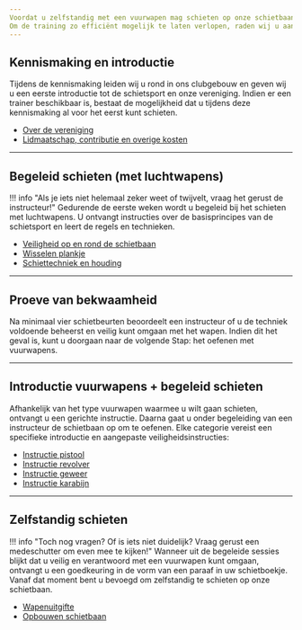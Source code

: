 ```yaml
---
Voordat u zelfstandig met een vuurwapen mag schieten op onze schietbaan, dient u een verplichte introductietraining te doorlopen. Deze training is wettelijk voorgeschreven en zorgt ervoor dat u op een veilige en verantwoorde manier aan de schietsport kunt deelnemen.
Om de training zo efficiënt mogelijk te laten verlopen, raden wij u aan om onderstaande informatie vooraf door te nemen. Zo kunnen we de tijd op de baan optimaal benutten voor de praktijk.
---
```


## Kennismaking en introductie
Tijdens de kennismaking leiden wij u rond in ons clubgebouw en geven wij u een eerste introductie tot de schietsport en onze vereniging. Indien er een trainer beschikbaar is, bestaat de mogelijkheid dat u tijdens deze kennismaking al voor het eerst kunt schieten.

* [Over de vereniging](over-de-vereniging.md)
* [Lidmaatschap, contributie en overige kosten](lidmaatschap-en-contributie.md)

---

## Begeleid schieten (met luchtwapens)
!!! info "Als je iets niet helemaal zeker weet of twijvelt, vraag het gerust de instructeur!"
Gedurende de eerste weken wordt u begeleid bij het schieten met luchtwapens. U ontvangt instructies over de basisprincipes van de schietsport en leert de regels en technieken.

* [Veiligheid op en rond de schietbaan](../veiligheid/veiligheid-op-de-baan.md)
* [Wisselen plankje](../overig/wisselen-plankje.md)
* [Schiettechniek en houding](../techniek/schiettechniek-en-houding.md)


    

---

## Proeve van bekwaamheid
Na minimaal vier schietbeurten beoordeelt een instructeur of u de techniek voldoende beheerst en veilig kunt omgaan met het wapen. Indien dit het geval is, kunt u doorgaan naar de volgende Stap: het oefenen met vuurwapens.

---

## Introductie vuurwapens + begeleid schieten
Afhankelijk van het type vuurwapen waarmee u wilt gaan schieten, ontvangt u een gerichte instructie. Daarna gaat u onder begeleiding van een instructeur de schietbaan op om te oefenen. Elke categorie vereist een specifieke introductie en aangepaste veiligheidsinstructies:

* [Instructie pistool](../techniek/instructie-pistool.md)
* [Instructie revolver](../techniek/instructie-revolver.md)
* [Instructie geweer](../techniek/instructie-geweer.md)
* [Instructie karabijn](../techniek/instructie-karabijn.md)

---

## Zelfstandig schieten
!!! info "Toch nog vragen? Of is iets niet duidelijk? Vraag gerust een medeschutter om even mee te kijken!"
Wanneer uit de begeleide sessies blijkt dat u veilig en verantwoord met een vuurwapen kunt omgaan, ontvangt u een goedkeuring in de vorm van een paraaf in uw schietboekje. Vanaf dat moment bent u bevoegd om zelfstandig te schieten op onze schietbaan.

* [Wapenuitgifte](../veiligheid/wapenuitgifte.md)
* [Opbouwen schietbaan](../overig/opbouwen-afbreken-schietbaan.md)
 

